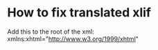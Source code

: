 # How to fix translated xlif

Add this to the root of the xml:
xmlns:xhtml="http://www.w3.org/1999/xhtml"